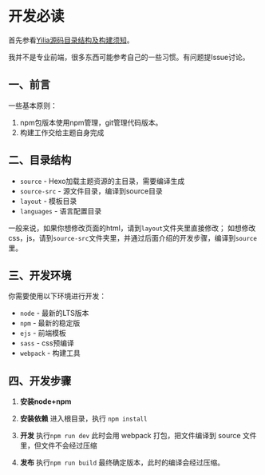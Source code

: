 开发必读
===

首先参看[Yilia源码目录结构及构建须知](https://github.com/litten/hexo-theme-yilia/wiki/Yilia%E6%BA%90%E7%A0%81%E7%9B%AE%E5%BD%95%E7%BB%93%E6%9E%84%E5%8F%8A%E6%9E%84%E5%BB%BA%E9%A1%BB%E7%9F%A5)。

我并不是专业前端，很多东西可能参考自己的一些习惯。有问题提Issue讨论。

一、前言
---

一些基本原则：
1. npm包版本使用npm管理，git管理代码版本。
1. 构建工作交给主题自身完成

二、目录结构
---

* `source` - Hexo加载主题资源的主目录，需要编译生成
* `source-src` - 源文件目录，编译到source目录
* `layout` - 模板目录
* `languages` - 语言配置目录

一般来说，如果你想修改页面的html，请到`layout`文件夹里直接修改；
如想修改css，js，请到`source-src`文件夹里，并通过后面介绍的开发步骤，编译到`source`里。

三、开发环境
---

你需要使用以下环境进行开发：

* `node` - 最新的LTS版本
* `npm`  - 最新的稳定版
* `ejs`  - 前端模板
* `sass` - css预编译
* `webpack` - 构建工具

四、开发步骤
---

1. **安装node+npm**

2. **安装依赖**
进入根目录，执行 `npm install`

3. **开发**
执行`npm run dev`
此时会用 webpack 打包，把文件编译到 source 文件里，但文件不会经过压缩

4. **发布**
执行`npm run build`
最终确定版本，此时的编译会经过压缩。
